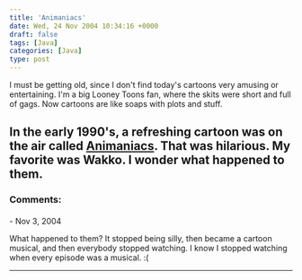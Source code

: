 ```yaml
---
title: 'Animaniacs'
date: Wed, 24 Nov 2004 10:34:16 +0000
draft: false
tags: [Java]
categories: [Java]
type: post
---
```


I must be getting old, since I don't find today's cartoons very amusing or entertaining. I'm a big Looney Toons fan, where the skits were short and full of gags. Now cartoons are like soaps with plots and stuff.

In the early 1990's, a refreshing cartoon was on the air called [Animaniacs](http://en.wikipedia.org/wiki/Animaniacs). That was hilarious. My favorite was Wakko. I wonder what happened to them.
---
### Comments:
####
[]( "") - <time datetime="2004-11-24 12:45:00">Nov 3, 2004</time>

What happened to them? It stopped being silly, then became a cartoon musical, and then everybody stopped watching. I know I stopped watching when every episode was a musical. :(
<hr />

